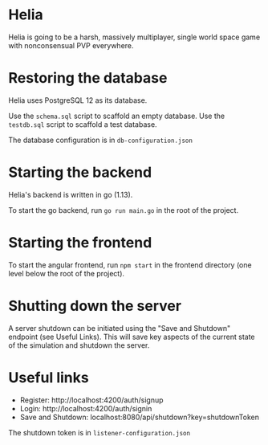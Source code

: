 # Helia
Helia is going to be a harsh, massively multiplayer, single world space game with nonconsensual PVP everywhere.

# Restoring the database
Helia uses PostgreSQL 12 as its database. 

Use the `schema.sql` script to scaffold an empty database.
Use the `testdb.sql` script to scaffold a test database.

The database configuration is in `db-configuration.json`

# Starting the backend
Helia's backend is written in go (1.13).

To start the go backend, run `go run main.go` in the root of the project.

# Starting the frontend
To start the angular frontend, run `npm start` in the frontend directory (one level below the root of the project).

# Shutting down the server
A server shutdown can be initiated using the "Save and Shutdown" endpoint (see Useful Links). This will save key aspects of the current state of the simulation and shutdown the server.

# Useful links
* Register: http://localhost:4200/auth/signup
* Login: http://localhost:4200/auth/signin
* Save and Shutdown: localhost:8080/api/shutdown?key=shutdownToken

The shutdown token is in `listener-configuration.json`
